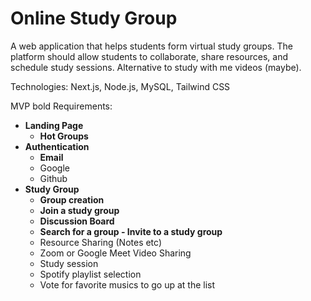 # Online Study Group

A web application that helps students form virtual study groups. The platform should allow students to collaborate, share resources, and schedule study sessions. Alternative to study with me videos (maybe).

Technologies: Next.js, Node.js, MySQL, Tailwind CSS

MVP bold
Requirements:

-   **Landing Page**
    - **Hot Groups**
-   **Authentication**
    - **Email**
    - Google
    - Github
- **Study Group**
    - **Group creation**
    - **Join a study group**
    - **Discussion Board**
    - **Search for a group - Invite to a study group**
    - Resource Sharing (Notes etc)
    - Zoom or Google Meet Video Sharing
    - Study session
    - Spotify playlist selection
    - Vote for favorite musics to go up at the list

